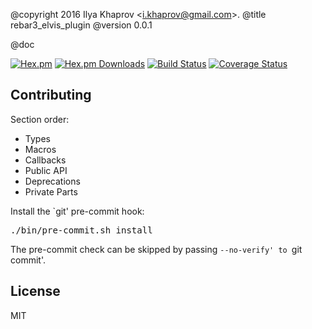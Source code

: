 @copyright 2016 Ilya Khaprov <<i.khaprov@gmail.com>>.
@title rebar3_elvis_plugin
@version 0.0.1

@doc

[![Hex.pm][Hex badge]][Hex link]
[![Hex.pm Downloads][Hex downloads badge]][Hex link]
[![Build Status][Travis badge]][Travis link]
[![Coverage Status][Coveralls badge]][Coveralls link]

## Contributing

Section order:

- Types
- Macros
- Callbacks
- Public API
- Deprecations
- Private Parts

Install the `git' pre-commit hook:

<pre lang="bash">
./bin/pre-commit.sh install
</pre>

The pre-commit check can be skipped by passing `--no-verify' to `git commit'.

## License

MIT

<!-- Named Links -->

[Hex badge]: https://img.shields.io/hexpm/v/rebar3_elvis_plugin.svg?maxAge=2592000?style=plastic
[Hex link]: https://hex.pm/packages/rebar3_elvis_plugin
[Hex downloads badge]: https://img.shields.io/hexpm/dt/rebar3_elvis_plugin.svg?maxAge=2592000
[Travis badge]: https://travis-ci.org/deadtrickster/rebar3_elvis_plugin.svg?branch=version-3
[Travis link]: https://travis-ci.org/deadtrickster/rebar3_elvis_plugin
[Coveralls badge]: https://coveralls.io/repos/github/deadtrickster/rebar3_elvis_plugin/badge.svg?branch=master
[Coveralls link]: https://coveralls.io/github/deadtrickster/rebar3_elvis_plugin?branch=master
